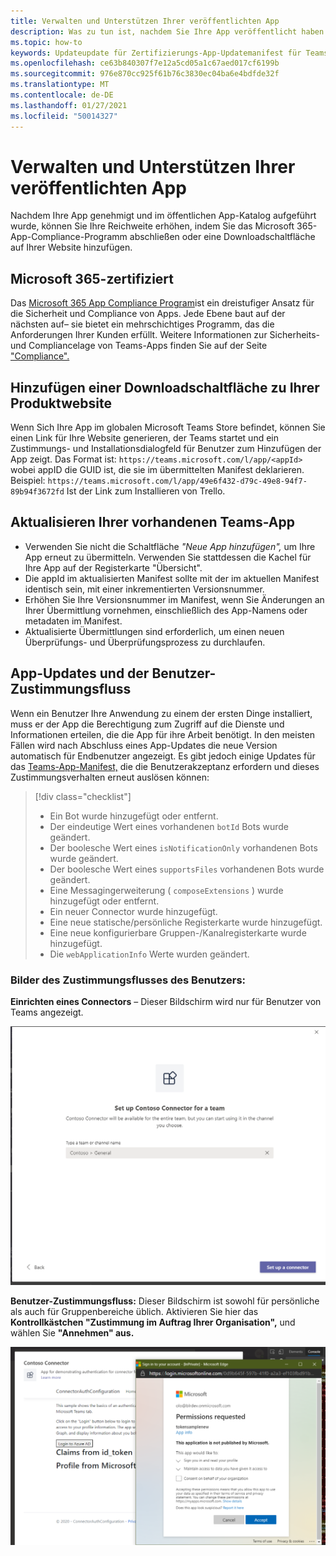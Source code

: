 ```yaml
---
title: Verwalten und Unterstützen Ihrer veröffentlichten App
description: Was zu tun ist, nachdem Sie Ihre App veröffentlicht haben
ms.topic: how-to
keywords: Updateupdate für Zertifizierungs-App-Updatemanifest für Teams nach der Veröffentlichung
ms.openlocfilehash: ce63b840307f7e12a5cd05a1c67aed017cf6199b
ms.sourcegitcommit: 976e870cc925f61b76c3830ec04ba6e4bdfde32f
ms.translationtype: MT
ms.contentlocale: de-DE
ms.lasthandoff: 01/27/2021
ms.locfileid: "50014327"
---
```

# <a name="maintain-and-support-your-published-app"></a>Verwalten und Unterstützen Ihrer veröffentlichten App 

Nachdem Ihre App genehmigt und im öffentlichen App-Katalog aufgeführt wurde, können Sie Ihre Reichweite erhöhen, indem Sie das Microsoft 365-App-Compliance-Programm abschließen oder eine Downloadschaltfläche auf Ihrer Website hinzufügen.

## <a name="microsoft-365-certified"></a>Microsoft 365-zertifiziert

Das [Microsoft 365 App Compliance Program](./application-certification.md)ist ein dreistufiger Ansatz für die Sicherheit und Compliance von Apps. Jede Ebene baut auf der nächsten auf– sie bietet ein mehrschichtiges Programm, das die Anforderungen Ihrer Kunden erfüllt. Weitere Informationen zur Sicherheits- und Compliancelage von Teams-Apps finden Sie auf der Seite ["Compliance".](https://docs.microsoft.com/microsoft-365-app-certification/teams/teams-apps)

## <a name="add-a-download-button-to-your-product-site"></a>Hinzufügen einer Downloadschaltfläche zu Ihrer Produktwebsite

Wenn Sich Ihre App im globalen Microsoft Teams Store befindet, können Sie einen Link für Ihre Website generieren, der Teams startet und ein Zustimmungs- und Installationsdialogfeld für Benutzer zum Hinzufügen der App zeigt.
Das Format ist:  `https://teams.microsoft.com/l/app/<appId>` wobei appID die GUID ist, die sie im übermittelten Manifest deklarieren.
Beispiel: `https://teams.microsoft.com/l/app/49e6f432-d79c-49e8-94f7-89b94f3672fd` Ist der Link zum Installieren von Trello.

## <a name="updating-your-existing-teams-app"></a>Aktualisieren Ihrer vorhandenen Teams-App

* Verwenden Sie nicht die Schaltfläche *"Neue App hinzufügen",* um Ihre App erneut zu übermitteln. Verwenden Sie stattdessen die Kachel für Ihre App auf der Registerkarte "Übersicht".
* Die appId im aktualisierten Manifest sollte mit der im aktuellen Manifest identisch sein, mit einer inkrementierten Versionsnummer.
* Erhöhen Sie Ihre Versionsnummer im Manifest, wenn Sie Änderungen an Ihrer Übermittlung vornehmen, einschließlich des App-Namens oder metadaten im Manifest.
* Aktualisierte Übermittlungen sind erforderlich, um einen neuen Überprüfungs- und Überprüfungsprozess zu durchlaufen.

## <a name="app-updates-and-the-user-consent-flow"></a>App-Updates und der Benutzer-Zustimmungsfluss

Wenn ein Benutzer Ihre Anwendung zu einem der ersten Dinge installiert, muss er der App die Berechtigung zum Zugriff auf die Dienste und Informationen erteilen, die die App für ihre Arbeit benötigt. In den meisten Fällen wird nach Abschluss eines App-Updates die neue Version automatisch für Endbenutzer angezeigt. Es gibt jedoch einige Updates für das [Teams-App-Manifest,](../../../../resources/schema/manifest-schema.md) die die Benutzerakzeptanz erfordern und dieses Zustimmungsverhalten erneut auslösen können:

 >[!div class="checklist"]
>
> * Ein Bot wurde hinzugefügt oder entfernt.
> * Der eindeutige Wert eines vorhandenen `botId` Bots wurde geändert.
> * Der boolesche Wert eines `isNotificationOnly` vorhandenen Bots wurde geändert.
> * Der boolesche Wert eines `supportsFiles` vorhandenen Bots wurde geändert.
> * Eine Messagingerweiterung ( `composeExtensions` ) wurde hinzugefügt oder entfernt.
> * Ein neuer Connector wurde hinzugefügt.
> * Eine neue statische/persönliche Registerkarte wurde hinzugefügt.
> * Eine neue konfigurierbare Gruppen-/Kanalregisterkarte wurde hinzugefügt.
> * Die `webApplicationInfo` Werte wurden geändert.
>

### <a name="images-of-user-consent-flow"></a>Bilder des Zustimmungsflusses des Benutzers:

**Einrichten eines Connectors** – Dieser Bildschirm wird nur für Benutzer von Teams angezeigt.

![Zustimmungsfluss einrichten eines Konnektordiagramms](../../../../assets/images/connector-teams-consentflow.png)

**Benutzer-Zustimmungsfluss:** Dieser Bildschirm ist sowohl für persönliche als auch für Gruppenbereiche üblich. Aktivieren Sie hier das **Kontrollkästchen "Zustimmung im Auftrag Ihrer Organisation",** und wählen Sie **"Annehmen" aus.**

![Berechtigungsdiagramm](../../../../assets/images/user-consent-flow.png)
